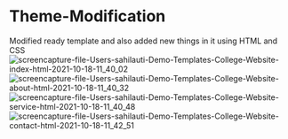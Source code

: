 # Theme-Modification
Modified ready template and also added new things in it using HTML and CSS
![screencapture-file-Users-sahilauti-Demo-Templates-College-Website-index-html-2021-10-18-11_40_02](https://user-images.githubusercontent.com/84033261/137678593-98c0262b-917a-448a-accc-8348a2b05b22.png)
![screencapture-file-Users-sahilauti-Demo-Templates-College-Website-about-html-2021-10-18-11_40_32](https://user-images.githubusercontent.com/84033261/137678613-1d1c34d7-a9bf-44b9-86c4-36d543d35522.png)
![screencapture-file-Users-sahilauti-Demo-Templates-College-Website-service-html-2021-10-18-11_40_48](https://user-images.githubusercontent.com/84033261/137678627-7a71e07d-08a1-4d30-b4ae-5bf91af3eded.png)
![screencapture-file-Users-sahilauti-Demo-Templates-College-Website-contact-html-2021-10-18-11_42_51](https://user-images.githubusercontent.com/84033261/137678353-efe18170-c612-483a-aa1c-91d02232ba2c.png)
